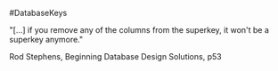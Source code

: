 #DatabaseKeys 

"[...] if you remove any of the columns from the superkey, it won't be a superkey anymore."

Rod Stephens, Beginning Database Design Solutions, p53
